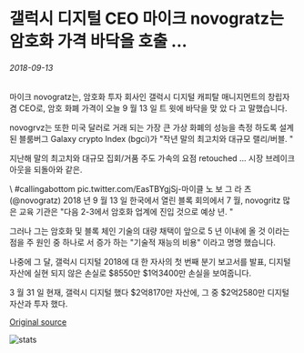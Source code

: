 # 갤럭시 디지털 CEO 마이크 novogratz는 암호화 가격 바닥을 호출 ...

###### 2018-09-13

마이크 novogratz는, 암호화 투자 회사인 갤럭시 디지털 캐피탈 매니지먼트의 창립자 겸 CEO로, 암호 화폐 가격이 오늘 9 월 13 일 트 윗에 바닥을 맞 았 다 고 말했습니다.

novogrvz는 또한 미국 달러로 거래 되는 가장 큰 가상 화폐의 성능을 측정 하도록 설계 된 블룸버그 Galaxy crypto Index (bgci)가 "작년 말의 최고치와 대규모 랠리/버블. "

지난해 말의 최고치와 대규모 집회/거품 주도 가속의 요점 retouched ... 시장 브레이크 아웃을 되돌아와 같은.

\ #callingabottom pic.twitter.com/EasTBYgjSj-마이클 노 보 그 라 츠 (@novogratz) 2018 년 9 월 13 일 한국에서 열린 블록 회의에서 7 월, novogritz 많은 교육 기관은 "다음 2-3에서 암호화 업계에 진입 것으로 예상 년. "

그러나 그는 암호화 및 블록 체인 기술의 대량 채택이 앞으로 5 년 이내에 올 것 이라는 점을 주 원인 중 하나로 서 증가 하는 "기술적 재능의 비용" 이라고 명명 했습니다.

나중에 그 달, 갤럭시 디지털 2018에 대 한 자사의 첫 번째 분기 보고서를 발표, 디지털 자산에 실현 되지 않은 손실로 $8550만 $1억3400만 손실을 보여줍니다.

3 월 31 일 현재, 갤럭시 디지털 했다 $2억8170만 자산에, 그 중 $2억2580만 디지털 자산과 투자 했다.

[Original source](https://cointelegraph.com/news/galaxy-digital-ceo-mike-novogratz-calls-crypto-price-bottom)

![stats](https://c.statcounter.com/11760860/0/a89fa40b/1/ "stats")